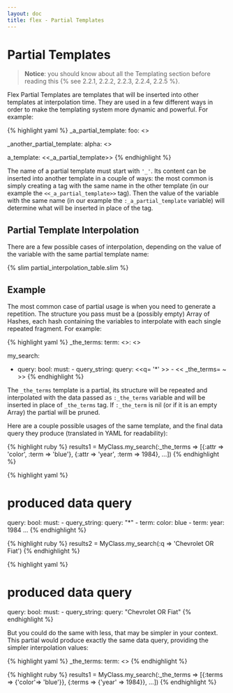 ```yaml
---
layout: doc
title: flex - Partial Templates
---
```


# Partial Templates

> __Notice__: you should know about all the Templating section before reading this {% see 2.2.1, 2.2.2, 2.2.3, 2.2.4, 2.2.5 %}.

Flex Partial Templates are templates that will be inserted into other templates at interpolation time. They are used in a few different ways in order to make the templating system more dynamic and powerful. For example:

{% highlight yaml %}
_a_partial_template:
  foo: <<bar>>

_another_partial_template:
  alpha: <<beta>>

a_template:
  <<_a_partial_template>>
{% endhighlight %}

The name of a partial template must start with `'_'`. Its content can be inserted into another template in a couple of ways: the most common is simply creating a tag with the same name in the other template (in our example the `<<_a_partial_template>>` tag). Then the value of the variable with the same name (in our example the `:_a_partial_template` variable) will determine what will be inserted in place of the tag.

## Partial Template Interpolation

There are a few possible cases of interpolation, depending on the value of the variable with the same partial template name:

{% slim partial_interpolation_table.slim %}

## Example

The most common case of partial usage is when you need to generate a repetition. The structure you pass must be a (possibly empty) Array of Hashes, each hash containing the variables to interpolate with each single repeated fragment. For example:

{% highlight yaml %}
_the_terms:
  term:
    <<attr>>: <<term>>

my_search:
- query:
    bool:
      must:
      - query_string:
          query: <<q= '*' >>
      - << _the_terms= ~ >>
{% endhighlight %}


The `_the_terms` template is a partial, its structure will be repeated and interpolated with the data passed as `:_the_terms` variable and will be inserted in place of `_the_terms` tag. If `:_the_term` is nil (or if it is an empty Array) the partial will be pruned.

Here are a couple possible usages of the same template, and the final data query they produce (translated in YAML for readability):

{% highlight ruby %}
results1 = MyClass.my_search(:_the_terms => [{:attr => 'color', :term => 'blue'}, {:attr => 'year', :term => 1984}, ...])
{% endhighlight %}

{% highlight yaml %}
# produced data query
query:
  bool:
    must:
      - query_string:
          query: "*"
      - term:
          color: blue
      - term:
          year: 1984
      ...
{% endhighlight %}

{% highlight ruby %}
results2 = MyClass.my_search(:q => 'Chevrolet OR Fiat')
{% endhighlight %}

{% highlight yaml %}
# produced data query
query:
  bool:
    must:
      - query_string:
          query: "Chevrolet OR Fiat"
{% endhighlight %}

But you could do the same with less, that may be simpler in your context. This partial would produce exactly the same data query, providing the simpler interpolation values:

{% highlight yaml %}
_the_terms:
  term: <<terms>>
{% endhighlight %}

{% highlight ruby %}
results1 = MyClass.my_search(:_the_terms => [{:terms => {'color'=> 'blue'}}, {:terms => {'year' => 1984}}, ...])
{% endhighlight %}
